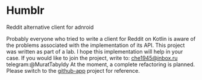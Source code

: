 # Humblr
Reddit alternative client for adnroid

Probably everyone who tried to write a client for Reddit on Kotlin is aware of the problems associated with the implementation of its API. This project was written as part of a lab. I hope this implementation will help in your case.
If you would like to join the project, write to: che1945@inbox.ru
telegram:@MuratTabyldy
At the moment, a complete refactoring is planned. Please switch to the [github-app]([https://www.google.com](https://github.com/MuratTablyldy/github-app)https://github.com/MuratTablyldy/github-app) project for reference.
